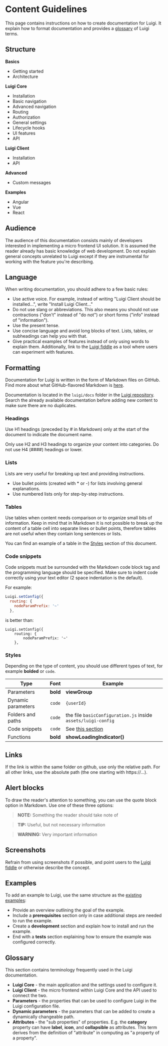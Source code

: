 # Content Guidelines

This page contains instructions on how to create documentation for Luigi. It explain how to format documentation and provides a [glossary](#glossary) of Luigi terms.

## Structure

**Basics**

- Getting started
- Architecture

**Luigi Core**

- Installation
- Basic navigation
- Advanced navigation
- Routing
- Authorization
- General settings
- Lifecycle hooks
- UI features
- API

**Luigi Client**

- Installation
- API

**Advanced**

- Custom messages

**Examples**

- Angular
- Vue
- React

## Audience

The audience of this documentation consists mainly of developers interested in implementing a micro frontend UI solution. It is assumed the reader already has basic knowledge of web development. Do not explain general concepts unrelated to Luigi except if they are instrumental for working with the feature you're describing.

## Language

When writing documentation, you should adhere to a few basic rules:
- Use active voice. For example, instead of writing "Luigi Client should be installed...", write "Install Luigi Client..."
- Do not use slang or abbreviations. This also means you should not use contractions ("don't" instead of "do not") or short forms ("info" instead of "information").
- Use the present tense.
- Use concise language and avoid long blocks of text. Lists, tables, or subheadings can help you with that.
- Give practical examples of features instead of only using words to explain them. Additionally, link to the [Luigi fiddle](https://fiddle.luigi-project.io/) as a tool where users can experiment with features.

## Formatting

Documentation for Luigi is written in the form of Markdown files on GitHub. Find more about what GitHub-flavored Markdown is [here](https://github.github.com/gfm).

Documentation is located in the `luigi/docs` folder in the [Luigi repository](https://github.com/SAP/luigi). Search the already available documentation before adding new content to make sure there are no duplicates.

### Headings

Use H1 headings (preceded by # in Markdown) only at the start of the document to indicate the document name.

Only use H2 and H3 headings to organize your content into categories. Do not use H4 (####) headings or lower.

### Lists

Lists are very useful for breaking up text and providing instructions.

- Use bullet points (created with * or -) for lists involving general explanations.
- Use numbered lists only for step-by-step instructions.

### Tables

Use tables when content needs comparison or to organize small bits of information. Keep in mind that in Markdown it is not possible to break up the content of a table cell into separate lines or bullet points, therefore tables are not useful when they contain long sentences or lists.

You can find an example of a table in the [Styles](#styles) section of this document.

### Code snippets

Code snippets must be surrounded with the Markdown code block tag and the programming language should be specified. Make sure to indent code correctly using your text editor (2 space indentation is the default).

For example:

```javascript
Luigi.setConfig({
  routing: {
    nodeParamPrefix: '~'
  },
```

is better than:

```
Luigi.setConfig({
    routing: {
        nodeParamPrefix: '~'
    },
```

### Styles

Depending on the type of content, you should use different types of text, for example **bolded** or `code`.

|     Type           |      Font          |    Example    |
|--------------------|:------------------:|---------------|
| Parameters         |      **bold**     | **viewGroup** |
| Dynamic parameters         |      `code`        | `{userId}`    |
| Folders and paths  |      `code`        | the file `basicConfiguration.js` inside `assets/luigi-config`|
| Code snippets      |      `code`        | See [this section](#code-snippets) |
| Functions          |      **bold**     | **showLoadingIndicator()** |

## Links

If the link is within the same folder on github, use only the relative path. For all other links, use the absolute path (the one starting with https://...).

## Alert blocks

To draw the reader's attention to something, you can use the quote block option in Markdown. Use one of these three options:

>**NOTE:** Something the reader should take note of

>**TIP:** Useful, but not necessary information

>**WARNING:** Very important information

## Screenshots

Refrain from using screenshots if possible, and point users to the [Luigi fiddle](https://fiddle.luigi-project.io/) or otherwise describe the concept.

## Examples

To add an example to Luigi, use the same structure as the [existing examples](https://github.com/SAP/luigi/tree/master/core/examples):

- Provide an overview outlining the goal of the example.
- Include a **prerequisites** section only in case additional steps are needed to run the example.
- Create a **development** section and explain how to install and run the example.
- End with a **tests** section explaining how to ensure the example was configured correctly.

## Glossary

This section contains terminology frequently used in the Luigi documentation.

* **Luigi Core** - the main application and the settings used to configure it.
* **Luigi Client** - the micro frontend within Luigi Core and the API used to connect the two.
* **Parameters** - the properties that can be used to configure Luigi in the Luigi configuration file.
* **Dynamic parameters** - the parameters that can be added to create a dynamically changeable path.
* **Attributes** - the "sub properties" of properties. E.g. the **category** property can have **label**, **icon**, and **collapsible** as attributes. This term derives from the definition of "attribute" in computing as "a property of a property".